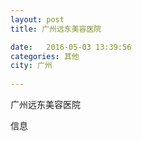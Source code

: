 ```yaml
--- 
layout: post 
title: 广州远东美容医院

date:   2016-05-03 13:39:56 
categories: 其他  
city: 广州
  
--- 
```

   
广州远东美容医院

信息


